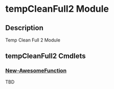﻿---
Module Name: tempCleanFull2
Module Guid: fa20a24c-471b-40c2-8a1c-5a5008885227
Download Help Link: https://www.github.com/psymon/tempCleanFull2/release/tempCleanFull2/docs/tempCleanFull2.md
Help Version: 0.0.2
Locale: en-US
---

# tempCleanFull2 Module
## Description
Temp Clean Full 2 Module

## tempCleanFull2 Cmdlets
### [New-AwesomeFunction](New-AwesomeFunction.md)
TBD



